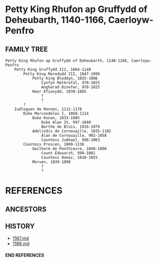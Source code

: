 # Petty King Rhufon ap Gruffydd of Deheubarth, 1140-1166, Caerloyw-Penfro

## FAMILY TREE
```
Petty King Rhufon ap Gruffydd of Deheubarth, 1140-1166, Caerloyw-Penfro
	Petty King Gruffydd III, 1064-1140
		Petty King Maredudd III, 1047-1099
			Petty King Bleddyn, 1025-1086
				Cynfyn Mathrafal, 978-1025
				Angharad Dinefwr, 978-1025
			Haer Efionydd, 1030-1065
				?
				?
		?
	Iudloguen de Rennes, 1112-1178
		Duke Morcondeleu I, 1068-1114
			Duke Konan, 1033-1085
				Duke Alan IV, 997-1040
				Berthe de Blois, 1016-1079
			Adelindis de Cornouaille, 1035-1102
				Alan de Cornouaille, 992-1058
				Countess Judhael, 998-1063
		Countess Proscen, 1069-1138
			Gwilherm de Penthievre, 1040-1096
				Count Edouarzh, 999-1081
				Countess Oanez, 1010-1055
			Moruen, 1039-1098
				?
				?
```	


# REFERENCES

## ANCESTORS

## HISTORY
* [1167.md](../h/1167.md)
* [1186.md](../h/1186.md)

#### END REFERENCES
